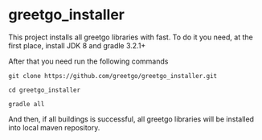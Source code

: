 # greetgo_installer

This project installs all greetgo libraries with fast. To do it you need, at the first place, 
install JDK 8 and gradle 3.2.1+

After that you need run the following commands

    git clone https://github.com/greetgo/greetgo_installer.git

    cd greetgo_installer

    gradle all

And then, if all buildings is successful, all greetgo libraries will be installed into local maven repository.
